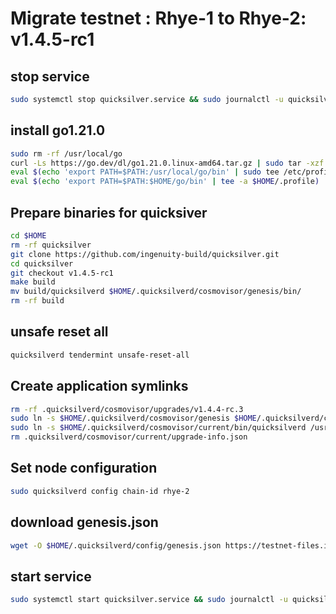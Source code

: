# Migrate testnet : Rhye-1 to Rhye-2: v1.4.5-rc1
## stop service
```bash
sudo systemctl stop quicksilver.service && sudo journalctl -u quicksilver.service -f --no-hostname -o cat
```
## install go1.21.0
```bash
sudo rm -rf /usr/local/go
curl -Ls https://go.dev/dl/go1.21.0.linux-amd64.tar.gz | sudo tar -xzf - -C /usr/local
eval $(echo 'export PATH=$PATH:/usr/local/go/bin' | sudo tee /etc/profile.d/golang.sh)
eval $(echo 'export PATH=$PATH:$HOME/go/bin' | tee -a $HOME/.profile)
```
## Prepare binaries for quicksiver
```bash
cd $HOME
rm -rf quicksilver
git clone https://github.com/ingenuity-build/quicksilver.git
cd quicksilver
git checkout v1.4.5-rc1 
make build
mv build/quicksilverd $HOME/.quicksilverd/cosmovisor/genesis/bin/
rm -rf build
```
## unsafe reset all
```bash
quicksilverd tendermint unsafe-reset-all
```
## Create application symlinks
```bash
rm -rf .quicksilverd/cosmovisor/upgrades/v1.4.4-rc.3
sudo ln -s $HOME/.quicksilverd/cosmovisor/genesis $HOME/.quicksilverd/cosmovisor/current -f
sudo ln -s $HOME/.quicksilverd/cosmovisor/current/bin/quicksilverd /usr/local/bin/quicksilverd -f
rm .quicksilverd/cosmovisor/current/upgrade-info.json
```
## Set node configuration
```bash
sudo quicksilverd config chain-id rhye-2
```
## download genesis.json
```bash
wget -O $HOME/.quicksilverd/config/genesis.json https://testnet-files.itrocket.net/quicksilver/genesis.json
```
## start service
```bash
sudo systemctl start quicksilver.service && sudo journalctl -u quicksilver.service -f --no-hostname -o cat
```
